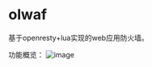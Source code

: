 # olwaf
基于openresty+lua实现的web应用防火墙。

功能概览：
![image](https://user-images.githubusercontent.com/12556786/111026118-94cb3800-8423-11eb-8257-61e2e87ce055.png)

